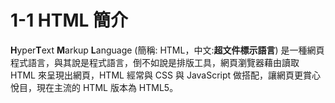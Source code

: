 # 1-1 HTML 簡介

**H**yper**T**ext **M**arkup **L**anguage \(簡稱: HTML，中文:**超文件標示語言**\) 是一種網頁程式語言，與其說是程式語言，倒不如說是排版工具，網頁瀏覽器藉由讀取 HTML 來呈現出網頁，HTML 經常與 CSS 與 JavaScript 做搭配，讓網頁更賞心悅目，現在主流的 HTML 版本為 HTML5。

